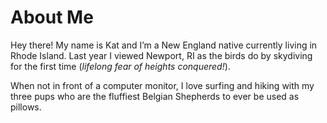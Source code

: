 # About Me
Hey there! My name is Kat and I’m a New England native currently living in Rhode Island. Last year I viewed Newport, RI as the birds do by skydiving for the first time (*lifelong fear of heights conquered!*). 

When not in front of a computer monitor, I love surfing and hiking with my three pups who are the fluffiest Belgian Shepherds to ever be used as pillows.